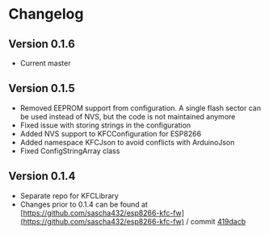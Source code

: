 # Changelog

## Version 0.1.6

- Current master

## Version 0.1.5

- Removed EEPROM support from configuration. A single flash sector can be used instead of NVS, but the code is not maintained anymore
- Fixed issue with storing strings in the configuration
- Added NVS support to KFCConfiguration for ESP8266
- Added namespace KFCJson to avoid conflicts with ArduinoJson
- Fixed ConfigStringArray class

## Version 0.1.4

- Separate repo for KFCLibrary
- Changes prior to 0.1.4 can be found at [https://github.com/sascha432/esp8266-kfc-fw](https://github.com/sascha432/esp8266-kfc-fw) / commit [419dacb](https://github.com/sascha432/esp8266-kfc-fw/commit/419dacb3902fcd4d30c3536d1a20d32b22a1c6b8)
